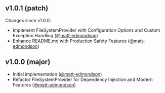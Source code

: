 ## v1.0.1 (patch)

Changes since v1.0.0:

- Implement FileSystemProvider with Configuration Options and Custom Exception Handling ([@matt-edmondson](https://github.com/matt-edmondson))
- Enhance README.md with Production Safety Features ([@matt-edmondson](https://github.com/matt-edmondson))
## v1.0.0 (major)

- Initial implementation ([@matt-edmondson](https://github.com/matt-edmondson))
- Refactor FileSystemProvider for Dependency Injection and Modern Features ([@matt-edmondson](https://github.com/matt-edmondson))

